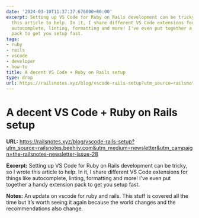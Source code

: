 ```yaml
---
date: '2024-03-10T11:37:37.676000+00:00'
excerpt: Setting up VS Code for Ruby on Rails development can be tricky, so I wrote
  this article to help. In it, I share different VS Code extensions for things like
  autocomplete, linting, formatting and more! I've even put together a handy extension
  pack to get you setup fast.
tags:
- ruby
- rails
- vscode
- developer
- how-to
title: A decent VS Code + Ruby on Rails setup
type: drop
url: https://railsnotes.xyz/blog/vscode-rails-setup?utm_source=railsnotes.beehiiv.com&utm_medium=newsletter&utm_campaign=the-railsnotes-newsletter-issue-28
---
```


# A decent VS Code + Ruby on Rails setup

**URL:** https://railsnotes.xyz/blog/vscode-rails-setup?utm_source=railsnotes.beehiiv.com&utm_medium=newsletter&utm_campaign=the-railsnotes-newsletter-issue-28

**Excerpt:** Setting up VS Code for Ruby on Rails development can be tricky, so I wrote this article to help. In it, I share different VS Code extensions for things like autocomplete, linting, formatting and more! I've even put together a handy extension pack to get you setup fast.

**Notes:**
An update on vscode for ruby and rails. This stuff is covered all the time but it’s worth seeing it again because the world changes and the recommendations also change. 
